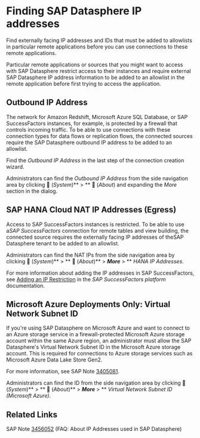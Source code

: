 <!-- loio0934f7ed9a534e638299f53ab60866ae -->

<link rel="stylesheet" type="text/css" href="../css/sap-icons.css"/>

# Finding SAP Datasphere IP addresses

Find externally facing IP addresses and IDs that must be added to allowlists in particular remote applications before you can use connections to these remote applications.

Particular remote applications or sources that you might want to access with SAP Datasphere restrict access to their instances and require external SAP Datasphere IP address information to be added to an allowlist in the remote application before first trying to access the application.



<a name="loio0934f7ed9a534e638299f53ab60866ae__section_dlm_gpv_y4b"/>

## Outbound IP Address

The network for Amazon Redshift, Microsoft Azure SQL Database, or SAP SuccessFactors instances, for example, is protected by a firewall that controls incoming traffic. To be able to use connections with these connection types for data flows or replication flows, the connected sources require the SAP Datasphere outbound IP address to be added to an allowlist.

Find the *Outbound IP Address* in the last step of the connection creation wizard.

Administrators can find the *Outbound IP Address* from the side navigation area by clicking <span class="FPA-icons-V3"></span> \(*System*\)** \> ** <span class="FPA-icons-V3"></span> \(*About*\) and expanding the *More* section in the dialog.



<a name="loio0934f7ed9a534e638299f53ab60866ae__section_itp_3pv_y4b"/>

## SAP HANA Cloud NAT IP Addresses \(Egress\)

Access to SAP SuccessFactors instances is restricted. To be able to use a*SAP SuccessFactors* connection for remote tables and view building, the connected source requires the externally facing IP addresses of theSAP Datasphere tenant to be added to an allowlist.

Administrators can find the NAT IPs from the side navigation area by clicking <span class="FPA-icons-V3"></span> \(*System*\)** \> ** <span class="FPA-icons-V3"></span> \(*About*\)** \> ***More*** \> ** *HANA IP Addresses*.

For more information about adding the IP addresses in SAP SuccessFactors, see [Adding an IP Restriction](https://help.sap.com/viewer/DRAFT/bf014ed11dae45ecae6f8c6e42fa68bb/latest/en-US/34a127f33b504201b7da29a112f21bc5.html) in the *SAP SuccessFactors platform* documentation.



<a name="loio0934f7ed9a534e638299f53ab60866ae__section_lnc_nmb_ybc"/>

## Microsoft Azure Deployments Only: Virtual Network Subnet ID

If you're using SAP Datasphere on Microsoft Azure and want to connect to an Azure storage service in a firewall-protected Microsoft Azure storage account within the same Azure region, an administrator must allow the SAP Datasphere's Virtual Network Subnet ID in the Microsoft Azure storage account. This is required for connections to Azure storage services such as Microsoft Azure Data Lake Store Gen2.

For more information, see SAP Note [3405081](https://me.sap.com/notes/3405081).

Administrators can find the ID from the side navigation area by clicking <span class="FPA-icons-V3"></span> \(*System*\)** \> ** <span class="FPA-icons-V3"></span> \(*About*\)** \> ***More*** \> ** *Virtual Network Subnet ID \(Microsoft Azure\)*.



<a name="loio0934f7ed9a534e638299f53ab60866ae__section_jjn_2fd_ybc"/>

## Related Links

SAP Note [3456052](https://me.sap.com/notes/3456052) \(FAQ: About IP Addresses used in SAP Datasphere\)

